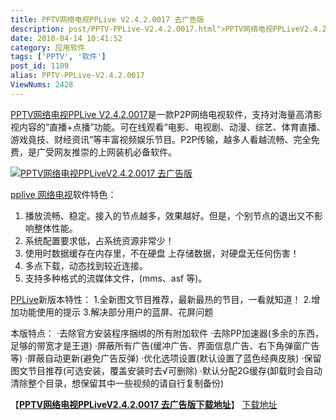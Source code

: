 ```yaml
---
title: PPTV网络电视PPLive V2.4.2.0017 去广告版
description: post/PPTV-PPLive-V2.4.2.0017.html">PPTV网络电视PPLiveV2.4.2.0017是一款P2P网络电视软件，支持对海量高清影视内容的“直播+点播”功能。可在线观看“电影、电视剧、动漫、综艺、体育直播、游戏竟技、财经资讯”等丰富视频娱乐节目。P2P传输，越多人看越流畅、完全免费，是广受网友推崇的上网装机必备软件。post/PPTV-PPLive-V2.4.2.0017.html">
date: 2010-04-14 10:41:52
category: 应用软件
tags: ['PPTV', '软件']
post_id: 1109
alias: PPTV-PPLive-V2.4.2.0017
ViewNums: 2428
---
```


[PPTV网络电视PPLive V2.4.2.0017](/blog/pptv-pplive-v2420017)是一款P2P网络电视软件，支持对海量高清影视内容的“直播+点播”功能。可在线观看“电影、电视剧、动漫、综艺、体育直播、游戏竟技、财经资讯”等丰富视频娱乐节目。P2P传输，越多人看越流畅、完全免费，是广受网友推崇的上网装机必备软件。

[![PPTV网络电视PPLiveV2.4.2.0017 去广告版](http://images24.fotki.com/v801/photos/0/1622000/8385863/100316212213fc3529aa1ca246-vi.jpg)](/blog/pptv-pplive-v2420017)

[pplive 网络电视](/blog/pptv-pplive-v2420017)软件特色：
1. 播放流畅、稳定。接入的节点越多，效果越好。但是，个别节点的退出又不影响整体性能。
2. 系统配置要求低，占系统资源非常少！
3. 使用时数据缓存在内存里，不在硬盘 上存储数据，对硬盘无任何伤害！
4. 多点下载，动态找到较近连接。
5. 支持多种格式的流媒体文件，(mms、asf 等)。

[PPLive](/tags/PPLive)新版本特性：
1.全新图文节目推荐，最新最热的节目，一看就知道！
2.增加功能使用的提示
3.解决部分用户的蓝屏、花屏问题

本版特点：
·去除官方安装程序捆绑的所有附加软件
·去除PP加速器(多余的东西，足够的带宽才是王道)
·屏蔽所有广告(缓冲广告、界面信息广告、右下角弹窗广告等)
·屏蔽自动更新(避免广告反弹)
·优化选项设置(默认设置了蓝色经典皮肤)
·保留图文节目推荐(可选安装，覆盖安装时去√可删除)
·默认分配2G缓存(卸载时会自动清除整个目录，想保留其中一些视频的请自行复制备份)

【[**PPTV网络电视PPLiveV2.4.2.0017 去广告版下载地址**](/blog/pptv-pplive-v2420017)】
[下载地址](download.asp?id=406)

